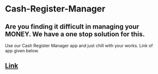 # Cash-Register-Manager

## Are you finding it difficult in managing your MONEY. We have a one stop solution for this.
Use our Cash Register Manager app and just chill with your works. Link of app given below.

## [Link](https://cash-register-manager2311.netlify.app/)
